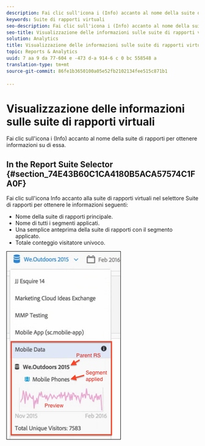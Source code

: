 ```yaml
---
description: Fai clic sull'icona i (Info) accanto al nome della suite di rapporti per ottenere informazioni su di essa.
keywords: Suite di rapporti virtuali
seo-description: Fai clic sull'icona i (Info) accanto al nome della suite di rapporti per ottenere informazioni su di essa.
seo-title: Visualizzazione delle informazioni sulle suite di rapporti virtuali
solution: Analytics
title: Visualizzazione delle informazioni sulle suite di rapporti virtuali
topic: Reports & Analytics
uuid: 7 aa 9 da 77-604 e -473 d-a 914-6 c 0 bc 558548 a
translation-type: tm+mt
source-git-commit: 86fe1b3650100a05e52fb2102134fee515c871b1

---
```



# Visualizzazione delle informazioni sulle suite di rapporti virtuali

Fai clic sull'icona i (Info) accanto al nome della suite di rapporti per ottenere informazioni su di essa.

## In the Report Suite Selector {#section_74E43B60C1CA4180B5ACA57574C1FA0F}

Fai clic sull'icona Info accanto alla suite di rapporti virtuali nel selettore Suite di rapporti per ottenere le informazioni seguenti:

* Nome della suite di rapporti principale.
* Nome di tutti i segmenti applicati.
* Una semplice anteprima della suite di rapporti con il segmento applicato.
* Totale conteggio visitatore univoco.

![](assets/vrs-info.png)

